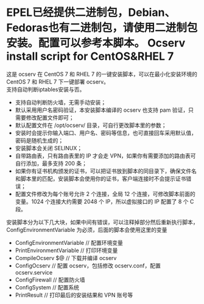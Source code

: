 EPEL已经提供二进制包，Debian、Fedoras也有二进制包，请使用二进制包安装。配置可以参考本脚本。
Ocserv install script for CentOS&RHEL 7
=======================================
这是 ocserv 在 CentOS 7 和 RHEL 7 的一键安装脚本，可以在最小化安装环境的 CentOS 7 和 RHEL 7 下一键部署 ocserv。<br />
支持自动判断iptables安装与否。<br />

* 支持自动判断防火墙，无需手动安装；<br />
* 默认采用用户名密码验证，本安装脚本编译的 ocserv 也支持 pam 验证，只需要修改配置文件即可；<br />
* 默认配置文件在 /opt/ocserv/ 目录，可自行更改脚本里的参数；<br />
* 安装时会提示你输入端口、用户名、密码等信息，也可直接回车采用默认值，密码是随机生成的；<br />
* 安装脚本会关闭 SELINUX；<br />
* 自带路由表，只有路由表里的 IP 才会走 VPN，如果你有需要添加的路由表可自行添加，最多支持 200 条；<br />
* 如果你有证书机构颁发的证书，可以把证书放到脚本的同目录下，确保文件名和脚本里的匹配，安装脚本会使用你的证书，客户端连接时不会提示证书错误；<br />
* 配置文件修改为每个账号允许 2 个连接，全局 12 个连接，可修改脚本前面的变量。1024 个连接大约需要 2048 个 IP，所以虚拟接口的 IP 配置了 8 个 C 段。<br />

安装脚本分为以下几大块，如果中间有错误，可以注释掉部分然后重新执行脚本，ConfigEnvironmentVariable 为必须，后面的脚本会使用这里的变量<br />

* ConfigEnvironmentVariable // 配置环境变量<br />
* PrintEnvironmentVariable // 打印环境变量<br />
* CompileOcserv $@ // 下载并编译 ocserv<br />
* ConfigOcserv // 配置 ocserv，包括修改 ocserv.conf，配置 ocserv.service<br />
* ConfigFirewall // 配置防火墙<br />
* ConfigSystem  // 配置系统<br />
* PrintResult // 打印最后的安装结果和 VPN 账号等<br />
